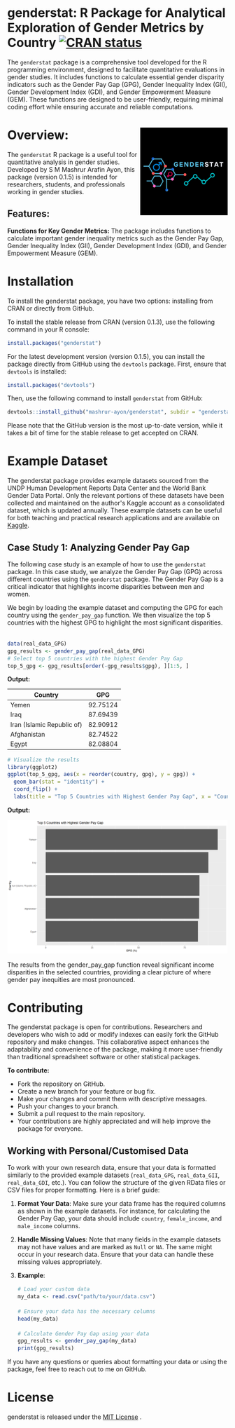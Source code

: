 # genderstat: R Package for Analytical Exploration of Gender Metrics by Country [![CRAN status](https://www.r-pkg.org/badges/version/genderstat)](https://cran.r-project.org/web/packages/genderstat/index.html)


The `genderstat` package is a comprehensive tool developed for the R programming environment, designed to facilitate quantitative evaluations in gender studies. It includes functions to calculate essential gender disparity indicators such as the Gender Pay Gap (GPG), Gender Inequality Index (GII), Gender Development Index (GDI), and Gender Empowerment Measure (GEM). These functions are designed to be user-friendly, requiring minimal coding effort while ensuring accurate and reliable computations.


# Overview: <img src="https://github.com/mashrur-ayon/genderstat/blob/main/plots-pictures/genderstat-logo.png" align="right" height="200">
The `genderstat` R package is a useful tool for quantitative analysis in gender studies. Developed by S M Mashrur Arafin Ayon, this package (version 0.1.5) is intended for researchers, students, and professionals working in gender studies.


## Features:
**Functions for Key Gender Metrics:** The package includes functions to calculate important gender inequality metrics such as the Gender Pay Gap, Gender Inequality Index (GII), Gender Development Index (GDI), and Gender Empowerment Measure (GEM).

# Installation
To install the genderstat package, you have two options: installing from CRAN or directly from GitHub.

To install the stable release from CRAN (version 0.1.3), use the following command in your R console:

```r
install.packages("genderstat")
```

For the latest development version (version 0.1.5), you can install the package directly from GitHub using the `devtools` package. First, ensure that `devtools` is installed:

```r
install.packages("devtools")
```

Then, use the following command to install `genderstat` from GitHub:

```r 
devtools::install_github("mashrur-ayon/genderstat", subdir = "genderstat")
```

Please note that the GitHub version is the most up-to-date version, while it takes a bit of time for the stable release to get accepted on CRAN.



# Example Dataset

The genderstat package provides example datasets sourced from the UNDP Human Development Reports Data Center and the World Bank Gender Data Portal. Only the relevant portions of these datasets have been collected and maintained on the author's Kaggle account as a consolidated dataset, which is updated annually. These example datasets can be useful for both teaching and practical research applications and are available on [Kaggle](https://www.kaggle.com/dsv/6359326).

## Case Study 1: Analyzing Gender Pay Gap

The following case study is an example of how to use the `genderstat` package. In this case study, we analyze the Gender Pay Gap (GPG) across different countries using the `genderstat` package. The Gender Pay Gap is a critical indicator that highlights income disparities between men and women.

We begin by loading the example dataset and computing the GPG for each country using the `gender_pay_gap` function. We then visualize the top 5 countries with the highest GPG to highlight the most significant disparities.

```r

data(real_data_GPG)
gpg_results <- gender_pay_gap(real_data_GPG)
# Select top 5 countries with the highest Gender Pay Gap
top_5_gpg <- gpg_results[order(-gpg_results$gpg), ][1:5, ]
```
**Output:**

| Country                       | GPG       |
|-------------------------------|-----------|
| Yemen                         | 92.75124  |
| Iraq                          | 87.69439  |
| Iran (Islamic Republic of)    | 82.90912  |
| Afghanistan                   | 82.74522  |
| Egypt                         | 82.08804  |


```r
# Visualize the results
library(ggplot2)
ggplot(top_5_gpg, aes(x = reorder(country, gpg), y = gpg)) +
  geom_bar(stat = "identity") +
  coord_flip() +
  labs(title = "Top 5 Countries with Highest Gender Pay Gap", x = "Country", y = "GPG (%)")

```

**Output:**

![Countries with Highest Gender Pay Gap](https://raw.githubusercontent.com/mashrur-ayon/genderstat/main/plots-pictures/gender-pay-gap.png)

The results from the gender_pay_gap function reveal significant income disparities in the selected countries, providing a clear picture of where gender pay inequities are most pronounced.


# Contributing
The genderstat package is open for contributions. Researchers and developers who wish to add or modify indexes can easily fork the GitHub repository and make changes. This collaborative aspect enhances the adaptability and convenience of the package, making it more user-friendly than traditional spreadsheet software or other statistical packages.

**To contribute:**

- Fork the repository on GitHub.
- Create a new branch for your feature or bug fix.
- Make your changes and commit them with descriptive messages.
- Push your changes to your branch.
- Submit a pull request to the main repository.
- Your contributions are highly appreciated and will help improve the package for everyone.

## Working with Personal/Customised Data

To work with your own research data, ensure that your data is formatted similarly to the provided example datasets (`real_data_GPG`, `real_data_GII`, `real_data_GDI`, etc.). You can follow the structure of the given RData files or CSV files for proper formatting. Here is a brief guide:

1. **Format Your Data**: Make sure your data frame has the required columns as shown in the example datasets. For instance, for calculating the Gender Pay Gap, your data should include `country`, `female_income`, and `male_income` columns.

2. **Handle Missing Values**: Note that many fields in the example datasets may not have values and are marked as `Null` or `NA`. The same might occur in your research data. Ensure that your data can handle these missing values appropriately.

3. **Example**:
    ```r
    # Load your custom data
    my_data <- read.csv("path/to/your/data.csv")

    # Ensure your data has the necessary columns
    head(my_data)

    # Calculate Gender Pay Gap using your data
    gpg_results <- gender_pay_gap(my_data)
    print(gpg_results)
    ```

If you have any questions or queries about formatting your data or using the package, feel free to reach out to me on GitHub.


# License

genderstat is released under the [MIT License](https://github.com/mashrur-ayon/genderstat/blob/main/genderstat/LICENSE.md)
.

